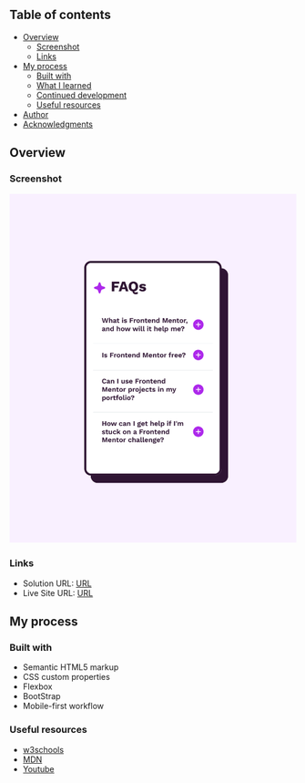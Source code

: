 


## Table of contents

- [Overview](#overview)
  - [Screenshot](#screenshot)
  - [Links](#links)
- [My process](#my-process)
  - [Built with](#built-with)
  - [What I learned](#what-i-learned)
  - [Continued development](#continued-development)
  - [Useful resources](#useful-resources)
- [Author](#author)
- [Acknowledgments](#acknowledgments)

## Overview

### Screenshot

![img](./screenShot/img.png)

### Links

- Solution URL: [URL]()
- Live Site URL: [URL]()

## My process

### Built with

- Semantic HTML5 markup
- CSS custom properties
- Flexbox
- BootStrap
- Mobile-first workflow


### Useful resources

- [w3schools](https://www.w3schools.com/) 
- [MDN](https://developer.mozilla.org/)
- [Youtube](https://youtube.com)
